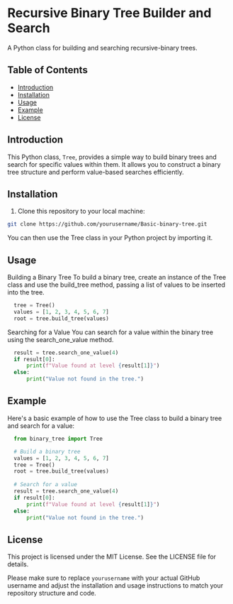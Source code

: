 # Recursive Binary Tree Builder and Search

A Python class for building and searching recursive-binary trees.

## Table of Contents

- [Introduction](#introduction)
- [Installation](#installation)
- [Usage](#usage)
- [Example](#example)
- [License](#license)

## Introduction

This Python class, `Tree`, provides a simple way to build binary trees and search for specific values within them. It allows you to construct a binary tree structure and perform value-based searches efficiently.

## Installation

1. Clone this repository to your local machine:

 ```bash
 git clone https://github.com/yourusername/Basic-binary-tree.git
 ```

You can then use the Tree class in your Python project by importing it.
## Usage
Building a Binary Tree
To build a binary tree, create an instance of the Tree class and use the build_tree method, passing a list of values to be inserted into the tree.

```python
  tree = Tree()
  values = [1, 2, 3, 4, 5, 6, 7]
  root = tree.build_tree(values)
```

Searching for a Value
You can search for a value within the binary tree using the search_one_value method.

```python
  result = tree.search_one_value(4)
  if result[0]:
      print(f"Value found at level {result[1]}")
  else:
      print("Value not found in the tree.")
```

## Example
Here's a basic example of how to use the Tree class to build a binary tree and search for a value:

```python
  from binary_tree import Tree

  # Build a binary tree
  values = [1, 2, 3, 4, 5, 6, 7]
  tree = Tree()
  root = tree.build_tree(values)
  
  # Search for a value
  result = tree.search_one_value(4)
  if result[0]:
      print(f"Value found at level {result[1]}")
  else:
      print("Value not found in the tree.")
```

## License
This project is licensed under the MIT License. See the LICENSE file for details.

Please make sure to replace `yourusername` with your actual GitHub username and adjust the installation and usage instructions to match your repository structure and code.
